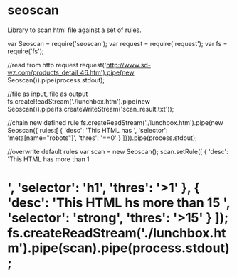 # seoscan
Library to scan html file against a set of rules.

var Seoscan = require('seoscan');
var request = require('request');
var fs = require('fs');

//read from http request
request('http://www.sd-wz.com/products_detail_46.htm').pipe(new Seoscan()).pipe(process.stdout);

//file as input, file as output
fs.createReadStream('./lunchbox.htm').pipe(new Seoscan()).pipe(fs.createWriteStream('scan_result.txt'));


//chain new defined rule
fs.createReadStream('./lunchbox.htm').pipe(new Seoscan({
  rules:[
    {
      'desc': 'This HTML has <meta name="robots" />',
      'selector': 'meta[name="robots"]',
      'thres': '==0'
    }
  ]})).pipe(process.stdout);

//overwrite default rules
var scan = new Seoscan();
scan.setRule([
      {
        'desc': 'This HTML has more than 1 <h1>',
        'selector': 'h1',
        'thres': '>1'
      },
      {
        'desc': 'This HTML hs more than 15 <strong>',
        'selector': 'strong',
        'thres': '>15'
      }
  ]);
fs.createReadStream('./lunchbox.htm').pipe(scan).pipe(process.stdout);
